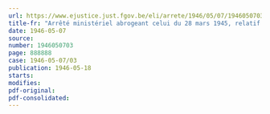 ```yaml
---
url: https://www.ejustice.just.fgov.be/eli/arrete/1946/05/07/1946050703/justel
title-fr: "Arrêté ministériel abrogeant celui du 28 mars 1945, relatif aux mesures pour éviter la propagation du doryphore"
date: 1946-05-07
source:
number: 1946050703
page: 888888
case: 1946-05-07/03
publication: 1946-05-18
starts:
modifies:
pdf-original:
pdf-consolidated:
---
```


